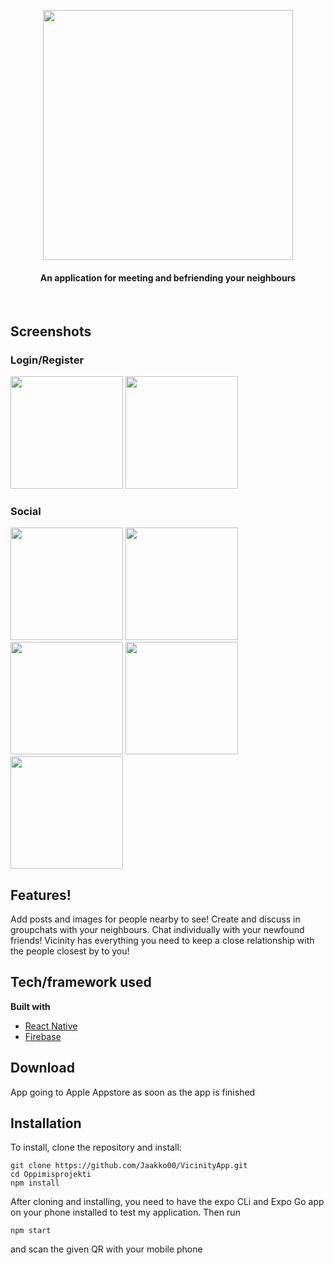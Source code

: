 <p align="center">
 <img align="center" width="400" src="https://user-images.githubusercontent.com/69541309/203003458-9de0a190-73c6-4181-91c7-76f932dbbbad.png" />
</p>
<h4 align="center">An application for meeting and befriending your neighbours</h1>
<br>


## Screenshots
### Login/Register
<img src="https://user-images.githubusercontent.com/69541309/205144692-bd917c1c-67e3-42c2-bbd1-7329286e5ef6.PNG" width="180"> <img src="https://user-images.githubusercontent.com/69541309/205144708-aa4d4230-97be-4f48-a513-ababca743fb0.PNG" width="180">
### Social
<img src="https://user-images.githubusercontent.com/69541309/205148542-c5590cff-469d-4c2d-85f2-5ed71bd6190d.PNG" width="180"> <img src="https://user-images.githubusercontent.com/69541309/205148557-a3fb0c15-66c8-4d44-8dbb-b80937e7f6cc.PNG" width="180"> <img src="https://user-images.githubusercontent.com/69541309/205148562-ff95f74a-923d-403d-863a-fc5464c973a1.PNG" width="180"> <img src="https://user-images.githubusercontent.com/69541309/205148992-dea6bfc8-6c07-4837-b304-d7a074a92233.PNG" width="180"> <img src="https://user-images.githubusercontent.com/69541309/205148576-52d94888-472f-4516-bffd-abc1e9c55085.PNG" width="180">




## Features!

Add posts and images for people nearby to see! Create and discuss in groupchats with your neighbours. Chat individually with your newfound friends! 
Vicinity has everything you need to keep a close relationship with the people closest by to you!

## Tech/framework used

<b>Built with</b>
- [React Native](https://reactnative.dev)
- [Firebase](https://firebase.google.com)

## Download
App going to Apple Appstore as soon as the app is finished
 
## Installation
To install, clone the repository and install:
```
git clone https://github.com/Jaakko00/VicinityApp.git
cd Oppimisprojekti
npm install
```
After cloning and installing, you need to have the expo CLi and Expo Go app on your phone installed to test my application. Then run
```
npm start
```
and scan the given QR with your mobile phone
